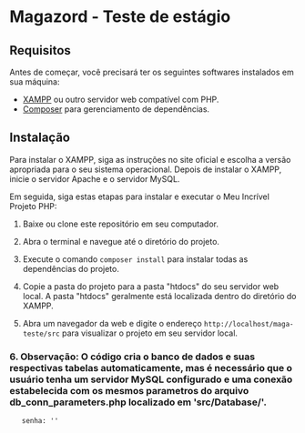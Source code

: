 # Magazord - Teste de estágio

## Requisitos

Antes de começar, você precisará ter os seguintes softwares instalados em sua máquina:

- [XAMPP](https://www.apachefriends.org/download.html) ou outro servidor web compatível com PHP.
- [Composer](https://getcomposer.org/download/) para gerenciamento de dependências.

## Instalação

Para instalar o XAMPP, siga as instruções no site oficial e escolha a versão apropriada para o seu sistema operacional. Depois de instalar o XAMPP, inicie o servidor Apache e o servidor MySQL.

Em seguida, siga estas etapas para instalar e executar o Meu Incrível Projeto PHP:

1. Baixe ou clone este repositório em seu computador.

2. Abra o terminal e navegue até o diretório do projeto.

3. Execute o comando `composer install` para instalar todas as dependências do projeto.

4. Copie a pasta do projeto para a pasta "htdocs" do seu servidor web local. A pasta "htdocs" geralmente está localizada dentro do diretório do XAMPP.

5. Abra um navegador da web e digite o endereço `http://localhost/maga-teste/src` para visualizar o projeto em seu servidor local.

 ### 6. Observação: O código cria o banco de dados e suas respectivas tabelas automaticamente, mas é necessário que o usuário tenha um servidor MySQL configurado e uma conexão estabelecida com os mesmos parametros do arquivo db_conn_parameters.php localizado em 'src/Database/'.
 ```usuário: root
    senha: ''
```